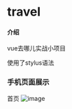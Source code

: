# travel

#### 介绍
vue去哪儿实战小项目

使用了stylus语法

### 手机页面展示
首页
![image](https://gitee.com/fpl95/travel/blob/master/upload%20images/WechatIMG1141.jpeg)
